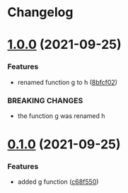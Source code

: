 # Changelog

# [1.0.0](https://github.com/jaantollander/SemanticReleaseExample.jl/compare/v0.1.0...v1.0.0) (2021-09-25)


### Features

* renamed function g to h ([8bfcf02](https://github.com/jaantollander/SemanticReleaseExample.jl/commit/8bfcf02fa3a9579ba8a9afac789c2c12c45fe318))


### BREAKING CHANGES

* the function g was renamed h

# [0.1.0](https://github.com/jaantollander/SemanticReleaseExample.jl/compare/v0.0.0...v0.1.0) (2021-09-25)


### Features

* added g function ([c68f550](https://github.com/jaantollander/SemanticReleaseExample.jl/commit/c68f5501f6f84c627a186434b98b127e12e5dc4e))
